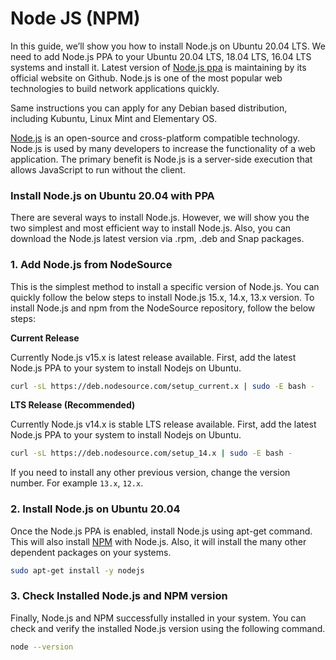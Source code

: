 # Node JS (NPM)

In this guide, we’ll show you how to install Node.js on Ubuntu 20.04 LTS. We need to add Node.js PPA to your Ubuntu 20.04 LTS, 18.04 LTS, 16.04 LTS systems and install it. Latest version of [Node.js ppa](https://github.com/nodesource/distributions) is maintaining by its official website on Github. Node.js is one of the most popular web technologies to build network applications quickly.

Same instructions you can apply for any Debian based distribution, including Kubuntu, Linux Mint and Elementary OS.

[Node.js](https://nodejs.org/en/) is an open-source and cross-platform compatible technology. Node.js is used by many developers to increase the functionality of a web application. The primary benefit is Node.js is a server-side execution that allows JavaScript to run without the client.

### Install Node.js on Ubuntu 20.04 with PPA <a href="#install" id="install"></a>

There are several ways to install Node.js. However, we will show you the two simplest and most efficient way to install Node.js. Also, you can download the Node.js latest version via .rpm, .deb and Snap packages.

### 1. Add Node.js from NodeSource

This is the simplest method to install a specific version of Node.js. You can quickly follow the below steps to install Node.js 15.x, 14.x, 13.x version. To install Node.js and npm from the NodeSource repository, follow the below steps:

**Current Release**

Currently Node.js v15.x is latest release available. First, add the latest Node.js PPA to your system to install Nodejs on Ubuntu.

```bash
curl -sL https://deb.nodesource.com/setup_current.x | sudo -E bash -
```

**LTS Release (Recommended)**

Currently Node.js v14.x is stable LTS release available. First, add the latest Node.js PPA to your system to install Nodejs on Ubuntu.

```bash
curl -sL https://deb.nodesource.com/setup_14.x | sudo -E bash -
```

If you need to install any other previous version, change the version number. For example `13.x`, `12.x`.

### 2. Install Node.js on Ubuntu 20.04

Once the Node.js PPA is enabled, install Node.js using apt-get command. This will also install [NPM](https://www.npmjs.com/package/npm) with Node.js. Also, it will install the many other dependent packages on your systems.

```bash
sudo apt-get install -y nodejs
```

### 3. Check Installed Node.js and NPM version

Finally, Node.js and NPM successfully installed in your system. You can check and verify the installed Node.js version using the following command.

```bash
node --version
```
